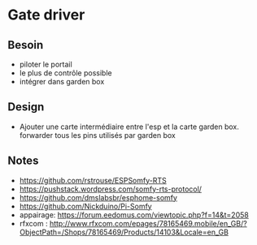 # Gate driver

## Besoin
- piloter le portail
- le plus de contrôle possible
- intégrer dans garden box

## Design

- Ajouter une carte intermédiaire entre l'esp et la carte garden box. forwarder tous les pins utilisés par garden box


## Notes

- https://github.com/rstrouse/ESPSomfy-RTS
- https://pushstack.wordpress.com/somfy-rts-protocol/
- https://github.com/dmslabsbr/esphome-somfy
- https://github.com/Nickduino/Pi-Somfy
- appairage: https://forum.eedomus.com/viewtopic.php?f=14&t=2058
- rfxcom : http://www.rfxcom.com/epages/78165469.mobile/en_GB/?ObjectPath=/Shops/78165469/Products/14103&Locale=en_GB
